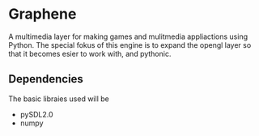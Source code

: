 Graphene
========

A multimedia layer for making games and mulitmedia appliactions using Python.
The special fokus of this engine is to expand the opengl layer so that it
becomes esier to work with, and pythonic.

Dependencies
------------

The basic libraies used will be 

* pySDL2.0
* numpy 

